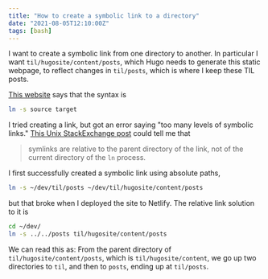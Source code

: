 ```yaml
---
title: "How to create a symbolic link to a directory"
date: "2021-08-05T12:10:00Z"
tags: [bash]
---
```


I want to create a symbolic link from one directory to another.
In particular I want `til/hugosite/content/posts`, which Hugo needs to generate this static webpage, to reflect changes in `til/posts`, which is where I keep these TIL posts.

[This website](https://kb.iu.edu/d/abbe) says that the syntax is

```sh
ln -s source target
```

I tried creating a link, but got an error saying "too many levels of symbolic links."
[This Unix StackExchange post](https://unix.stackexchange.com/questions/141436/too-many-levels-of-symbolic-links) could tell me that 

> symlinks are relative to the parent directory of the link, not of the current directory of the `ln` process.

I first successfully created a symbolic link using absolute paths,
```sh
ln -s ~/dev/til/posts ~/dev/til/hugosite/content/posts
```

but that broke when I deployed the site to Netlify.
The relative link solution to it is

```sh
cd ~/dev/
ln -s ../../posts til/hugosite/content/posts
```

We can read this as:
From the parent directory of `til/hugosite/content/posts`, which is `til/hugosite/content`, we go up two directories to `til`, and then to `posts`, ending up at `til/posts`.
